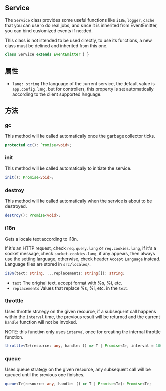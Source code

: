 <!-- title: Service; order: 1 -->

## Service

The `Service` class provides some useful functions like `i18n`, `logger`, 
`cache` that you can use to do real jobs, and since it is inherited from 
EventEmitter, you can bind customized events if needed.

This class is not intended to be used directly, to use its functions, a new
class must be defined and inherited from this one.

```ts
class Service extends EventEmitter { }
```

## 属性

- `lang: string` The language of the current service, the default value is
    `app.config.lang`, but for controllers, this property is set automatically
    according to the client supported language.

## 方法

### gc

This method will be called automatically once the garbage collector ticks.

```ts
protected gc(): Promise<void>;
```

### init

This method will be called automatically to initiate the service.

```ts
init(): Promise<void>;
```

### destroy

This method will be called automatically when the service is about to be
destroyed.

```ts
destroy(): Promise<void>;
```

### i18n

Gets a locale text according to i18n. 

If it's an HTTP request, check `req.query.lang` or `req.cookies.lang`, if it's
a socket message, check `socket.cookies.lang`, if any appears, then always use
the setting language, otherwise, check header `Accept-Language` instead.
Language files are stored in `src/locales/`.

```ts
i18n(text: string, ...replacements: string[]): string;
```

- `text` The original text, accept format with %s, %i, etc.
- `replacements` Values that replace %s, %i, etc. in the `text`.

### throttle

Uses throttle strategy on the given resource, if a subsequent call happens
within the `interval` time, the previous result will be returned and the current
`handle` function will not be invoked.

NOTE: this function only uses `interval` once for creating the internal throttle
function.

```ts
throttle<T>(resource: any, handle: () => T | Promise<T>, interval = 1000): Promise<T>;
```

### queue

Uses queue strategy on the given resource, any subsequent call will be queued
until the previous one finishes.

```ts
queue<T>(resource: any, handle: () => T | Promise<T>): Promise<T>;
```
